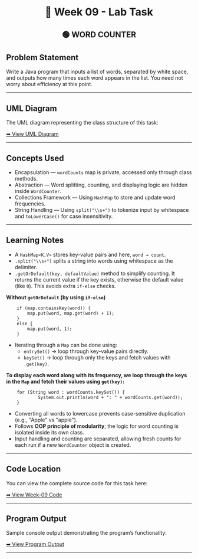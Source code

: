 <h1 align="center">📄 Week 09 - Lab Task</h1>

<h2 align="center">🟢 WORD COUNTER </h2>

## Problem Statement

Write a Java program that inputs a list of words, separated by white
space, and outputs how many times each word appears in the list. You
need not worry about efficiency at this point.

--- 

## UML Diagram

The UML diagram representing the class structure of this task:

[➡ View UML Diagram](uml.png)

---

## Concepts Used

- Encapsulation — `wordCounts` map is private, accessed only through class methods.
- Abstraction — Word splitting, counting, and displaying logic are hidden inside `WordCounter`.
- Collections Framework — Using `HashMap` to store and update word frequencies.
- String Handling — Using `split("\\s+")` to tokenize input by whitespace and `toLowerCase()` for case insensitivity.

--- 

## Learning Notes

- A `HashMap<K,V>` stores key-value pairs and here, `word → count`.
- `.split("\\s+")` splits a string into words using whitespace as the delimiter.
- `.getOrDefault(key, defaultValue)` method to simplify counting. It returns the current value if the key exists, 
otherwise the default value (like `0`). This avoids extra `if-else` checks.

**Without `getOrDefault` (by using `if-else`)**
```  
    if (map.containsKey(word)) {
        map.put(word, map.get(word) + 1);
    } 
    else {
        map.put(word, 1);
    }
```

- Iterating through a `Map` can be done using:
    - `entrySet()` → loop through key-value pairs directly.
    - `keySet()` → loop through only the keys and fetch values with `.get(key)`.

**To display each word along with its frequency, we loop through the keys in the `Map` and fetch their values using `get(key)`:**

```
    for (String word : wordCounts.keySet()) {
            System.out.println(word + ": " + wordCounts.get(word));
    }
```

- Converting all words to lowercase prevents case-sensitive duplication (e.g., "Apple" vs "apple").
- Follows **OOP principle of modularity**; the logic for word counting is isolated inside its own class.
- Input handling and counting are separated, allowing fresh counts for each run if a new `WordCounter` object is created.

---

## Code Location

You can view the complete source code for this task here:

[➡ View Week-09 Code](code)

---

## Program Output

Sample console output demonstrating the program’s functionality:

[➡ View Program Output](output.png)

---
